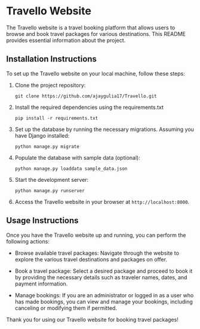 # Travello Website

The Travello website is a travel booking platform that allows users to browse and book travel packages for various destinations. This README provides essential information about the project.

## Installation Instructions

To set up the Travello website on your local machine, follow these steps:

1. Clone the project repository:
   ```
   git clone https://github.com/ajaygulia17/Travello.git
   ```

2. Install the required dependencies using the requirements.txt
   ```
   pip install -r requirements.txt
   ```

3. Set up the database by running the necessary migrations. Assuming you have Django installed:
   ```
   python manage.py migrate
   ```

4. Populate the database with sample data (optional):
   ```
   python manage.py loaddata sample_data.json
   ```

5. Start the development server: 
   ```
   python manage.py runserver
   ```

6. Access the Travello website in your browser at `http://localhost:8000`.

## Usage Instructions

Once you have the Travello website up and running, you can perform the following actions:

- Browse available travel packages: Navigate through the website to explore the various travel destinations and packages on offer.

- Book a travel package: Select a desired package and proceed to book it by providing the necessary details such as traveler names, dates, and payment information.

- Manage bookings: If you are an administrator or logged in as a user who has made bookings, you can view and manage your bookings, including canceling or modifying them if permitted.


Thank you for using our Travello website for booking travel packages!
